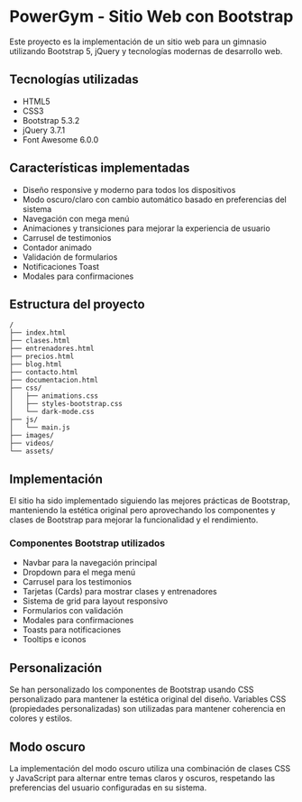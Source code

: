 # PowerGym - Sitio Web con Bootstrap

Este proyecto es la implementación de un sitio web para un gimnasio utilizando Bootstrap 5, jQuery y tecnologías modernas de desarrollo web.

## Tecnologías utilizadas

- HTML5
- CSS3
- Bootstrap 5.3.2
- jQuery 3.7.1
- Font Awesome 6.0.0

## Características implementadas

- Diseño responsive y moderno para todos los dispositivos
- Modo oscuro/claro con cambio automático basado en preferencias del sistema
- Navegación con mega menú
- Animaciones y transiciones para mejorar la experiencia de usuario
- Carrusel de testimonios
- Contador animado
- Validación de formularios
- Notificaciones Toast
- Modales para confirmaciones

## Estructura del proyecto

```
/
├── index.html
├── clases.html
├── entrenadores.html
├── precios.html
├── blog.html
├── contacto.html
├── documentacion.html
├── css/
│   ├── animations.css
│   ├── styles-bootstrap.css
│   └── dark-mode.css
├── js/
│   └── main.js
├── images/
├── videos/
└── assets/
```

## Implementación

El sitio ha sido implementado siguiendo las mejores prácticas de Bootstrap, manteniendo la estética original pero aprovechando los componentes y clases de Bootstrap para mejorar la funcionalidad y el rendimiento.

### Componentes Bootstrap utilizados

- Navbar para la navegación principal
- Dropdown para el mega menú
- Carrusel para los testimonios
- Tarjetas (Cards) para mostrar clases y entrenadores
- Sistema de grid para layout responsivo
- Formularios con validación
- Modales para confirmaciones
- Toasts para notificaciones
- Tooltips e iconos

## Personalización

Se han personalizado los componentes de Bootstrap usando CSS personalizado para mantener la estética original del diseño. Variables CSS (propiedades personalizadas) son utilizadas para mantener coherencia en colores y estilos.

## Modo oscuro

La implementación del modo oscuro utiliza una combinación de clases CSS y JavaScript para alternar entre temas claros y oscuros, respetando las preferencias del usuario configuradas en su sistema. 